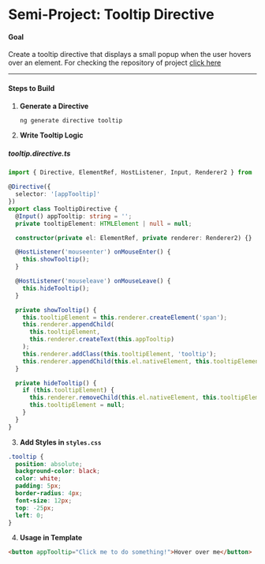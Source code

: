 # **Semi-Project: Tooltip Directive**

#### **Goal**
Create a tooltip directive that displays a small popup when the user hovers over an element. For checking the repository of project [click here]()

---

#### **Steps to Build**

1. **Generate a Directive**
   ```bash
   ng generate directive tooltip
   ```

2. **Write Tooltip Logic**

##### **tooltip.directive.ts**

```typescript
import { Directive, ElementRef, HostListener, Input, Renderer2 } from '@angular/core';

@Directive({
  selector: '[appTooltip]'
})
export class TooltipDirective {
  @Input() appTooltip: string = '';
  private tooltipElement: HTMLElement | null = null;

  constructor(private el: ElementRef, private renderer: Renderer2) {}

  @HostListener('mouseenter') onMouseEnter() {
    this.showTooltip();
  }

  @HostListener('mouseleave') onMouseLeave() {
    this.hideTooltip();
  }

  private showTooltip() {
    this.tooltipElement = this.renderer.createElement('span');
    this.renderer.appendChild(
      this.tooltipElement,
      this.renderer.createText(this.appTooltip)
    );
    this.renderer.addClass(this.tooltipElement, 'tooltip');
    this.renderer.appendChild(this.el.nativeElement, this.tooltipElement);
  }

  private hideTooltip() {
    if (this.tooltipElement) {
      this.renderer.removeChild(this.el.nativeElement, this.tooltipElement);
      this.tooltipElement = null;
    }
  }
}
```

3. **Add Styles in `styles.css`**

```css
.tooltip {
  position: absolute;
  background-color: black;
  color: white;
  padding: 5px;
  border-radius: 4px;
  font-size: 12px;
  top: -25px;
  left: 0;
}
```

4. **Usage in Template**

```html
<button appTooltip="Click me to do something!">Hover over me</button>
```
